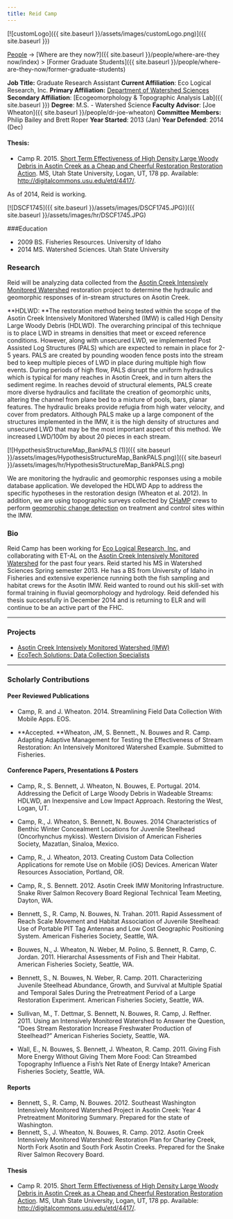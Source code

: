 ```yaml
---
title: Reid Camp
---
```


[![customLogo]({{ site.baseurl }}/assets/images/customLogo.png)]({{ site.baseurl }})

[People]({{site.baseurl}}/people/index) -> [Where are they now?]({{ site.baseurl }}/people/where-are-they now/index) > [Former Graduate Students]({{ site.baseurl }}/people/where-are-they-now/former-graduate-students)

**Job Title:** Graduate Research Assistant
**Current Affiliation**: Eco Logical Research, Inc.
**Primary Affiliation:** [Department of Watershed Sciences](http://qcnr.usu.edu/wats/)
**Secondary Affiliation**: [Ecogeomorphology & Topographic Analysis Lab]({{ site.baseurl }})
**Degree**: M.S. - Watershed Science 
**Faculty Advisor**: [Joe Wheaton]({{ site.baseurl }}/people/dr-joe-wheaton)
**Committee Members:** Philip Bailey and Brett Roper
**Year Started**: 2013 (Jan)
**Year Defended**: 2014 (Dec)

#### Thesis:

- Camp R. 2015. [Short Term Effectiveness of High Density Large Woody Debris in Asotin Creek as a Cheap and Cheerful Restoration Restoration Action](http://digitalcommons.usu.edu/etd/4417/). MS, Utah State University, Logan, UT, 178 pp. Available: <http://digitalcommons.usu.edu/etd/4417/>.

As of 2014, Reid is working.

[![DSCF1745]({{ site.baseurl }}/assets/images/DSCF1745.JPG)]({{ site.baseurl }}/assets/images/hr/DSCF1745.JPG)


###Education

- 2009 BS. Fisheries Resources. University of Idaho
- 2014 MS. Watershed Sciences. Utah State University

### Research

Reid will be analyzing data collected from the [Asotin Creek Intensively Monitored Watershed](http://etal.joewheaton.org/projects/current-projects/elr-asotin-lwd-restoration-and-imw) restoration project to determine the hydraulic and geomorphic responses of in-stream structures on Asotin Creek. 

**HDLWD: **The restoration method being tested within the scope of the Asotin Creek Intensively Monitored Watershed (IMW) is called High Density Large Woody Debris (HDLWD). The overarching principal of this technique is to place LWD in streams in densities that meet or exceed reference conditions. However, along with unsecured LWD, we implemented Post Assisted Log Structures (PALS) which are expected to remain in place for 2-5 years. PALS are created by pounding wooden fence posts into the stream bed to keep multiple pieces of LWD in place during multiple high flow events. During periods of high flow, PALS disrupt the uniform hydraulics which is typical for many reaches in Asotin Creek, and in turn alters the sediment regime. In reaches devoid of structural elements, PALS create more diverse hydraulics and facilitate the creation of geomorphic units, altering the channel from plane bed to a mixture of pools, bars, planar features. The hydraulic breaks provide refugia from high water velocity, and cover from predators. Although PALS make up a large component of the structures implemented in the IMW, it is the high density of structures and unsecured LWD that may be the most important aspect of this method. We increased LWD/100m by about 20 pieces in each stream.

 [![HypothesisStructureMap_BankPALS (1)]({{ site.baseurl }}/assets/images/HypothesisStructureMap_BankPALS.png)]({{ site.baseurl }}/assets/images/hr/HypothesisStructureMap_BankPALS.png)

We are monitoring the hydraulic and geomorphic responses using a mobile database application. We developed the HDLWD App to address the specific hypotheses in the restoration design (Wheaton et al. 2012). In addition, we are using topographic surveys collected by [CHaMP](http://www.champmonitoring.org/) crews to perform [geomorphic change detection](http://gcd.joewheaton.org/) on treatment and control sites within the IMW. 

### Bio

Reid Camp has been working for [Eco Logical Research, Inc.](http://ecologicalresearch.net/) and collaborating with ET-AL on the [Asotin Creek Intensively Monitored Watershed](http://etal.joewheaton.org/projects/current-projects/elr-asotin-lwd-restoration-and-imw) for the past four years. Reid started his MS in Watershed Sciences Spring semester 2013. He has a BS from University of Idaho in Fisheries and extensive experience running both the fish sampling and habitat crews for the Asotin IMW.  Reid wanted to round out his skill-set with formal training in fluvial geomorphology and hydrology. Reid defended his thesis successfully in December 2014 and is returning to ELR and will continue to be an active part of the FHC.

------

### Projects

- [Asotin Creek Intensively Monitored Watershed (IMW)](http://etal.joewheaton.org/projects/current-projects/elr-asotin-lwd-restoration-and-imw)
- [EcoTech Solutions: Data Collection Specialists](http://www.ecotsolutions.com/)

------

### Scholarly Contributions

#### Peer Reviewed Publications

- Camp, R. and J. Wheaton. 2014. Streamlining Field Data Collection With Mobile Apps. EOS.


- **Accepted. **Wheaton, JM, S. Bennett., N. Bouwes and R. Camp. Adapting Adaptive Management for Testing the Effectiveness of Stream Restoration: An Intensively Monitored Watershed Example. Submitted to Fisheries. 

#### Conference Papers, Presentations & Posters

- Camp, R., S. Bennett, J. Wheaton, N. Bouwes, E. Portugal. 2014. Addressing the Deficit of Large Woody Debris in Wadeable Streams: HDLWD, an Inexpensive and Low Impact Approach. Restoring the West, Logan, UT.


- Camp, R., J. Wheaton, S. Bennett, N. Bouwes. 2014 Characteristics of Benthic Winter Concealment Locations for Juvenile Steelhead (Oncorhynchus mykiss). Western Division of American Fisheries Society, Mazatlan, Sinaloa, Mexico.


- Camp, R., J. Wheaton, 2013. Creating Custom Data Collection Applications for remote Use on Mobile (iOS) Devices. American Water Resources Association, Portland, OR.


- Camp, R., S. Bennett. 2012. Asotin Creek IMW Monitoring Infrastructure. Snake River Salmon Recovery Board Regional Technical Team Meeting, Dayton, WA.


- Bennett, S., R. Camp, N. Bouwes, N. Trahan. 2011. Rapid Assessment of Reach Scale Movement and Habitat Association of Juvenile Steelhead: Use of Portable PIT Tag Antennas and Low Cost Geographic Positioning System. American Fisheries Society, Seattle, WA.


- Bouwes, N., J. Wheaton, N. Weber, M. Polino, S. Bennett, R. Camp, C. Jordan. 2011. Hierarchal Assessments of Fish and Their Habitat. American Fisheries Society, Seattle, WA.


- Bennett, S., N. Bouwes, N. Weber, R. Camp. 2011. Characterizing Juvenile Steelhead Abundance, Growth, and Survival at Multiple Spatial and Temporal Sales During the Pretreatment Period of a Large Restoration Experiment. American Fisheries Society, Seattle, WA.


- Sullivan, M., T. Dettmar, S. Bennett, N. Bouwes, R. Camp, J. Reffner. 2011. Using an Intensively Monitored Watershed to Answer the Question, “Does Stream Restoration Increase Freshwater Production of Steelhead?” American Fisheries Society, Seattle, WA.


- Wall, E., N. Bouwes, S. Bennett, J. Wheaton, R. Camp. 2011. Giving Fish More Energy Without Giving Them More Food: Can Streambed Topography Influence a Fish’s Net Rate of Energy Intake? American Fisheries Society, Seattle, WA.

#### Reports

- Bennett, S., R. Camp, N. Bouwes.  2012.  Southeast Washington Intensively Monitored Watershed Project in Asotin Creek: Year 4 Pretreatment Monitoring Summary. Prepared for the state of Washington.
- Bennett, S., J. Wheaton, N. Bouwes, R. Camp. 2012. Asotin Creek Intensively Monitored Watershed: Restoration Plan for Charley Creek, North Fork Asotin and South Fork Asotin Creeks. Prepared for the Snake River Salmon Recovery Board.

#### Thesis

- Camp R. 2015. [Short Term Effectiveness of High Density Large Woody Debris in Asotin Creek as a Cheap and Cheerful Restoration Restoration Action](http://digitalcommons.usu.edu/etd/4417/). MS, Utah State University, Logan, UT, 178 pp. Available: <http://digitalcommons.usu.edu/etd/4417/>.